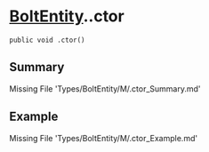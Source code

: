 # [BoltEntity](Types/BoltEntity.md)..ctor
`public void .ctor()`
## Summary
Missing File 'Types/BoltEntity/M/.ctor_Summary.md'
## Example
Missing File 'Types/BoltEntity/M/.ctor_Example.md'
